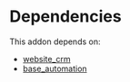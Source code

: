 # Dependencies

This addon depends on:

- [website_crm](../../../../../oca-ocb-website/odoo-bringout-oca-ocb-website_crm)
- [base_automation](../../../../../oca-ocb-core/odoo-bringout-oca-ocb-base_automation)
